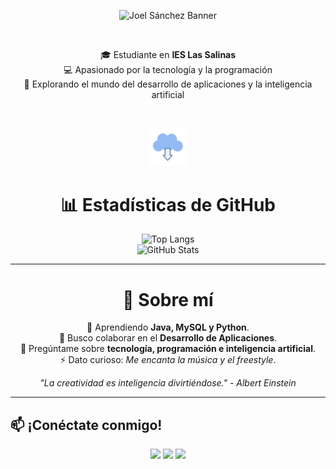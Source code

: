 <p align="center">
  <img src="https://github.com/Joowyy/Joowyy/blob/main/DALL·E%202025-02-10%2023.33.06%20-%20A%20technology-themed%20banner%20with%20a%20deep%2C%20immersive%20computer%20aesthetic.%20The%20background%20is%20dark%2C%20resembling%20a%20futuristic%20digital%20matrix%20with%20glowing%20blue(1)(1).png" alt="Joel Sánchez Banner">
</p>

<br>

<p align="center" font-size= "20px" font-weight= "bold">
  🎓 Estudiante en <b>IES Las Salinas</b>  <br>
  💻 Apasionado por la tecnología y la programación  <br>
  🚀 Explorando el mundo del desarrollo de aplicaciones y la inteligencia artificial  
</p>

<br>

<p align="center">
  <img src="https://github.com/Joowyy/Joowyy/blob/main/download-4974_256.gif" width="12%">
</p>



<h1 align="center">📊 Estadísticas de GitHub</h1>

<p align="center">
  <img src="https://github-readme-stats.vercel.app/api/top-langs/?username=TuUsuario&layout=compact&theme=gruvbox" alt="Top Langs">
  <br>
  <img src="https://github-readme-stats.vercel.app/api?username=TuUsuario&show_icons=true&theme=gruvbox" alt="GitHub Stats">
</p>

<!--

## 🚀 Proyectos Destacados

<p align="center">
  <b>🔥 Proyecto 1:</b> <a href="https://github.com/tuusuario/proyecto1">Nombre del Proyecto</a><br>
  Descripción breve del proyecto y lo que hace.
  <br><br>
  <b>💡 Proyecto 2:</b> <a href="https://github.com/tuusuario/proyecto2">Nombre del Proyecto</a><br>
  Descripción breve del proyecto y lo que hace.
  <br><br>
  <b>🎯 Proyecto 3:</b> <a href="https://github.com/tuusuario/proyecto3">Nombre del Proyecto</a><br>
  Descripción breve del proyecto y lo que hace.
</p>
-->
---

<h1 align="center">🚀 Sobre mí</h1>
<p align="center">
  🌱 Aprendiendo <b>Java, MySQL y Python</b>.<br>
  🤝 Busco colaborar en el <b>Desarrollo de Aplicaciones</b>.<br>
  💬 Pregúntame sobre <b>tecnología, programación e inteligencia artificial</b>.<br>
  ⚡ Dato curioso: <i>Me encanta la música y el freestyle</i>.
</p>

<p align="center">
  <i>"La creatividad es inteligencia divirtiéndose." - Albert Einstein</i>
  <br>
</p>

---

## 📫 ¡Conéctate conmigo!
<p align="center">
  <a href="https://www.linkedin.com/in/joel-sanchez-17b296314/"><img src="https://img.shields.io/badge/LinkedIn-0077B5?style=for-the-badge&logo=linkedin&logoColor=white"></a>
  <a href="https://twitter.com/tuusuario"><img src="https://img.shields.io/badge/Twitter-1DA1F2?style=for-the-badge&logo=twitter&logoColor=white"></a>
  <a href="https://tuportafolio.com"><img src="https://img.shields.io/badge/Portfolio-FF5722?style=for-the-badge&logo=Firefox&logoColor=white"></a>
</p>
